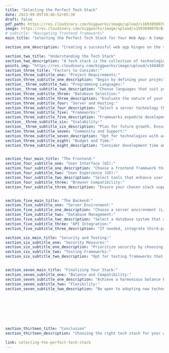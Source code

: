 ```yaml
---
title: "Selecting the Perfect Tech Stack"
date: 2023-09-05T10:46:52+05:30
draft: false
pdf_path: https://res.cloudinary.com/biggworks/image/upload/v1693890078/Biggworks%20PDF%20of%20Blogs/Selecting_the_Perfect_Tech_Stack_1_pkqoto.pdf#toolbar=0
image: https://res.cloudinary.com/biggworks/image/upload/v1693890078/Biggworks%20PDF%20of%20Blogs/Selecting_the_Perfect_Tech_Stack_1_pkqoto.png
# subtitle: "Navigating frontend frameworks"
main_title: "Selecting the Perfect Tech Stack for Your Web App: A Comprehensive Guide"

section_one_description: "Creating a successful web app hinges on the strategic selection of a tech stack that aligns with your project's requirements and goals. This comprehensive guide explores the key factors to consider when choosing the right technology stack for your web app development journey."

section_two_title: "Understanding the Tech Stack"
section_two_description: "A tech stack is the collection of technologies, tools, and frameworks used to build a web app. It's divided into two main components: the frontend and the backend."
points_img: "https://res.cloudinary.com/biggworks/image/upload/v1684838348/Group_11544_lwrsg0.png"
section_three_title: "Factors to Consider:"
section_three_subtitle_one: "Project Requirements:"
section_three_subtitle_one_description: "Begin by defining your project's scope, functionality, and user expectations. Consider whether the app requires real-time features, complex interactions, or extensive data processing."
section__three_subtitle_two: "Programming Languages:"
section__three_subtitle_two_description: "Choose languages that suit your project. For frontend, options include HTML, CSS, and JavaScript (with frameworks like React, Angular, or Vue). Backend languages like Python, Ruby, Node.js, or PHP offer varying strengths."
section_three_subtitle_three: "Database Selection:"
section_three_subtitle_three_description: "Evaluate the nature of your data and the required database functionalities. Choose from relational (MySQL, PostgreSQL) or NoSQL (MongoDB, Firebase) databases."
section_three_subtitle_four: "Server and Hosting:"
section_three_subtitle_four_description: "Select a server technology that aligns with your app's needs, such as Apache, Nginx, or Microsoft IIS. Choose a hosting solution that ensures reliability, scalability, and security."
section_three_subtitle_five: "Frameworks:"
section_three_subtitle_five_description: "Frameworks expedite development. Choose frontend frameworks for structured UI development (Bootstrap, Materialize), and backend frameworks for efficient coding (Django, Ruby on Rails, Express.js)."
section__three_subtitle_six: "Scalability:"
section__three_subtitle_six_description: "Plan for future growth. Ensure your chosen stack can scale to accommodate increasing user traffic and demands."
section_three_subtitle_seven: "Community and Support:"
section_three_subtitle_seven_description: "Opt for technologies with active communities, ensuring access to resources, tutorials, and updates."
section_three_subtitle_eight: "Budget and Time:"
section_three_subtitle_eight_description: "Consider development time and potential licensing costs when selecting technologies."


section_four_main_title: "The Frontend:"
section_four_subtitle_one: "User Interface (UI):"
section_four_subtitle_one_description: "Choose a frontend framework that streamlines UI development and offers responsive design capabilities."
section_four_subtitle_two: "User Experience (UX):"
section_four_subtitle_two_description: "Select tools that enhance user experience, including animations, transitions, and accessibility features."
section_four_subtitle_three: "Browser Compatibility:"
section_four_subtitle_three_description: "Ensure your chosen stack supports major web browsers to offer a consistent experience to users."


section_five_main_title: "The Backend:"
section_five_subtitle_one: "Server Environment:"
section_five_subtitle_one_description: "Choose a server environment (Linux, Windows) based on your familiarity and project requirements."
section_five_subtitle_two: "Database Management:"
section_five_subtitle_two_description: "Select a database system that aligns with your data structure and querying needs."
section_five_subtitle_three: "API Integration:"
section_five_subtitle_three_description: "If needed, integrate third-party APIs for enhanced functionality and data enrichment."

section_six_main_title: "Security and Testing:"
section_six_subtitle_one: "Security Measures:"
section_six_subtitle_one_description: "Prioritize security by choosing technologies with strong security features and a track record of addressing vulnerabilities."
section_six_subtitle_two: "Testing Frameworks:"
section_six_subtitle_two_description: "Opt for testing frameworks that ensure your app functions seamlessly across different devices and browsers."


section_seven_main_title: "Finalizing Your Stack:"
section_seven_subtitle_one: "Balance and Compatibility:"
section_seven_subtitle_one_description: "Achieve a harmonious balance between frontend and backend technologies, ensuring smooth interactions and data flow."
section_seven_subtitle_two: "Flexibility:"
section_seven_subtitle_two_description: "Be open to adopting new technologies or updating existing ones as your project evolves."








section_thirteen_title: "Conclusion"
section_thirteen_description: "Choosing the right tech stack for your web app involves careful consideration of project needs, compatibility, scalability, and developer expertise. By meticulously evaluating each component of the stack, you set a strong foundation for a successful web app that meets user expectations, performance benchmarks, and business goals." 

link: selecting-the-perfect-tech-stack
---
```


